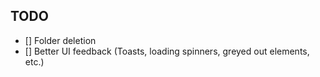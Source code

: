 ## TODO

- [] Folder deletion
- [] Better UI feedback (Toasts, loading spinners, greyed out elements, etc.)
